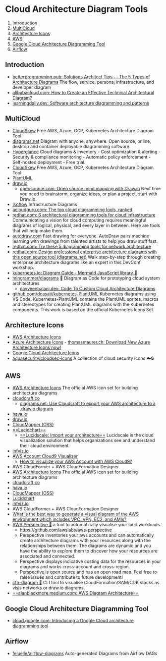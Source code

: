 # Cloud Architecture Diagram Tools

1. [Introduction](#introduction)
2. [MultiCloud](#multicloud)
3. [Architecture Icons](#architecture-icons)
4. [AWS](#aws)
5. [Google Cloud Architecture Diagramming Tool](#google-cloud-architecture-diagramming-tool)
6. [Airflow](#airflow)

## Introduction

- [betterprogramming.pub: Solutions Architect Tips — The 5 Types of Architecture Diagrams](https://betterprogramming.pub/solutions-architect-tips-the-5-types-of-architecture-diagrams-eb0c11996f9e) The flow, service, persona, infrastructure, and developer diagram
- [alibabacloud.com: How to Create an Effective Technical Architectural Diagram?](https://www.alibabacloud.com/blog/how-to-create-an-effective-technical-architectural-diagram_596100)
- [learningdaily.dev: Software architecture diagramming and patterns](https://learningdaily.dev/software-architecture-diagramming-and-patterns-7d38999e7a12)

## MultiCloud

- [CloudSkew](https://www.cloudskew.com/) Free AWS, Azure, GCP, Kubernetes Architecture Diagram Tool
- [diagrams.net](https://www.diagrams.net/) Diagram with anyone, anywhere. Open source, online, desktop and container deployable diagramming software.
- [Hyperglance](https://www.hyperglance.com/) Cloud diagrams & inventory - Cost optimization & alerting - Security & compliance monitoring - Automatic policy enforcement - Self-hosted deployment - Free trial.
- [CloudSkew](https://www.cloudskew.com/) Free AWS, Azure, GCP, Kubernetes Architecture Diagram Tool
- [PlantUML](https://plantuml.com/)
- [draw.io](https://drawio-app.com/)
    - [opensource.com: Open source mind mapping with Draw.io](https://opensource.com/article/21/12/open-source-mind-mapping-drawio) Next time you need to brainstorm, organize ideas, or plan a project, start with Draw.io.
- [Isoflow](https://isoflow.io) Infrastructure Diagrams
- [acloudguru.com: The top cloud diagramming tools, ranked](https://acloudguru.com/blog/engineering/the-top-cloud-diagramming-tools-ranked)
- [redhat.com: 6 architectural diagramming tools for cloud infrastructure](https://www.redhat.com/architect/diagramming-tools-cloud-infrastructure) Communicating a vision for cloud computing requires meaningful diagrams of logical, physical, and every layer in between. Here are tools that will help make them.
- [autodraw.com](https://www.autodraw.com/) Fast drawing for everyone. AutoDraw pairs machine learning with drawings from talented artists to help you draw stuff fast.
- [redhat.com: Try these 5 diagramming tools for network architecture](https://www.redhat.com/architect/diagramming-tools-network-architecture)
- [redhat.com: Design professional enterprise architecture diagrams with this open source tool (diagrams.net)](https://www.redhat.com/architect/design-enterprise-architecture-diagrams) Walk step-by-step through creating enterprise architecture diagrams like an expert in this DevConf workshop.
- [kubernetes.io: Diagram Guide - Mermaid JavaScript library 🌟](https://kubernetes.io/docs/contribute/style/diagram-guide/)
- [mingrammer/diagrams](https://github.com/mingrammer/diagrams) 🎨 Diagram as Code for prototyping cloud system architectures
    - [navveenbalani.dev: Code To Custom Cloud Architecture Diagrams](https://navveenbalani.dev/index.php/articles/code-to-custom-cloud-architecture-diagrams/)
- [github.com/dcasati/kubernetes-PlantUML](https://github.com/dcasati/kubernetes-PlantUML) Kubernetes diagrams using VS Code. Kubernetes-PlantUML contains the PlantUML sprites, macros and stereotypes for creating PlantUML diagrams with the Kubernetes components. This work is based on the official Kubernetes Icons Set.

## Architecture Icons

- [AWS Architecture Icons](https://aws.amazon.com/architecture/icons/)
- [Azure Architecture Icons](https://docs.microsoft.com/en-us/azure/architecture/icons/) - [thomasmaurer.ch: Download New Azure Architecture Icons now!](https://www.thomasmaurer.ch/2020/07/download-new-azure-architecture-icons-now/) 
- [Google Cloud Architecture Icons](https://cloud.google.com/icons)
- [aquasecurity/cloudsec-icons](https://github.com/aquasecurity/cloudsec-icons) A collection of cloud security icons ☁️🔒

## AWS

- [AWS Architecture Icons](https://aws.amazon.com/architecture/icons/) The official AWS icon set for building architecture diagrams
- [cloudcraft.co](https://cloudcraft.co/)
    - [diagrams.net: Use Cloudcraft to export your AWS architecture to a .drawio diagram](https://www.diagrams.net/blog/drawio-aws-cloudcraft)
- [hava.io](https://www.hava.io/)
- [draw.io](https://draw.io)
- [CloudMapper (OSS)](https://duo.com/blog/introducing-cloudmapper-an-aws-visualization-tool)
- [==Lucidchart==](https://www.lucidchart.com/)
    - [==Lucidscale: Import your architecture==](https://lucidscale.com/) Lucidscale is the cloud visualization solution that helps organizations see and understand their cloud environment.
- [infviz.io](https://infviz.io/)
- [AWS Account Cloud9 Visualizer](https://github.com/wongcyrus/aws-account-cloud9-visualizer)
    - [How to visualize your AWS Account with AWS Cloud9?](https://www.linkedin.com/pulse/how-visualize-your-aws-account-cloud9-wong-chun-yin-cyrus-%E9%BB%83%E4%BF%8A%E5%BD%A5-/)
- AWS CloudFormer + AWS CloudFormation Designer
- [AWS Architecture Icons](https://aws.amazon.com/architecture/icons/) The official AWS icon set for building architecture diagrams
- [cloudcraft.co](https://cloudcraft.co/)
- [hava.io](https://www.hava.io/)
- [CloudMapper (OSS)](https://duo.com/blog/introducing-cloudmapper-an-aws-visualization-tool)
- [Lucidchart](https://www.lucidchart.com/pages/integrations/aws-architecture-import)
- [infviz.io](https://infviz.io/)
- AWS CloudFormer + AWS CloudFormation Designer
- [What is the best way to generate a visual diagram of the AWS environment which includes VPC, VPN, EC2, and AMIs?](https://acloud.guru/forums/aws-certified-advanced-networking-specialty/discussion/-LELSWplsuDI8q8_KtjN/What%20is%20the%20best%20way%20to%20generate%20a%20visual%20diagram%20of%20the%20AWS%20environment%20which%20includes%20VPC,%20VPN,%20EC2,%20and%20AMIs%3F)
- [AWS Perspective 🌟](https://aws.amazon.com/solutions/implementations/aws-perspective/) a tool to automatically visualise your loud workloads.
    - https://github.com/awslabs/aws-perspective
    - Perspective inventories your aws accounts and can automatically create architecture diagrams with your resources along with the relationships between them. The diagrams are dynamic and you have the ability to explore them to discover how your resources are associated and connected.
    - Perspective displays indicative costing data for the resources in your diagrams and works cross-account and cross-region.
    - Perspective is open source and has an open road map. Feel free to raise issues and contribute to future development!
- [cfn-diagram 🌟](https://github.com/mhlabs/cfn-diagram) CLI tool to visualise CloudFormation/SAM/CDK stacks as visjs networks or draw.io diagrams.
- [==alanblackmore.medium.com: AWS Diagram Architecture==](https://alanblackmore.medium.com/aws-diagram-architecture-afb50ea569a4)

## Google Cloud Architecture Diagramming Tool

- [cloud.google.com: Introducing a Google Cloud architecture diagramming tool](https://cloud.google.com/blog/topics/developers-practitioners/introducing-google-cloud-architecture-diagramming-tool)

## Airflow

- [feluelle/airflow-diagrams](https://github.com/feluelle/airflow-diagrams) Auto-generated Diagrams from Airflow DAGs